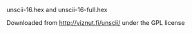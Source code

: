 
unscii-16.hex and unscii-16-full.hex

Downloaded from http://viznut.fi/unscii/ under the GPL license

